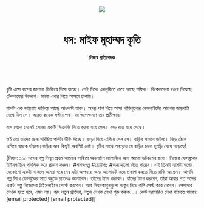 <div align=center>
<img src=https://images.prothomalo.com/prothomalo-bangla/2021-01/1d75151c-eff9-4e9f-ac28-aebc4618d00f/palo_bangla_og.png />
<br><br>
<h1>ধস: মাইফ মুহাম্মদ কৃতি</h1>
<h4>নিজস্ব প্রতিবেদক</h4>
<br><br>
</div>

বৃষ্টি এসে বাসের জানালা ভিজিয়ে দিয়ে যাচ্ছে। সেই দিকে একদৃষ্টিতে চেয়ে আছে শফিক। বিকেলবেলা রওনা দিয়েছে টেকনাফের উদ্দেশে। মাকে এবার নিয়ে আসবে ঢাকায়।

বাসটা এক জায়গায় দাড়িয়ে আছে আধঘণ্টা যাবৎ। অপর পাশ দিয়ে আসা গাড়িগুলোর হেডলাইটের আলোয় জায়গাটা দেখে নিল সে। আরও কয়েক ঘণ্টার পথ। মা অপেক্ষমাণ তার প্রতীক্ষায়।

বাস থেকে নেমেই সোজা একটি সিএনজি নিয়ে রওনা হয়ে গেল। বড্ড রাত হয়ে গেছে।

ওই তো তাদের চেনা পরিচিত গলিটা উঁকি দিচ্ছে। ভাড়া দিয়ে এগিয়ে গেল সে। বাড়ির সামনে জটলা। ভিড় ঠেলে এগিয়ে থমকে দাঁড়ায়।বাড়ির আর কিছুই অবশিষ্ট নেই। বৃষ্টির সাথে পাহাড়ও যে বাড়ির চালে হুমড়ি খেয়ে পড়েছে!

[নিয়ম: ১০০ শব্দের গল্প লিখুন প্রথম আলোর সাহিত্য অনলাইন ম্যাগাজিন অন্য আলো ডটকমের জন্য। নিজের ফেসবুকের টাইমলাইনে পাবলিক করে প্রকাশ করুন। #শশব্দগল্প #ছোট্টগল্প #অন্যআলো দিতে পারেন। এই তিনটা হ্যাশট্যাশগের যেকোনো একটা থাকলে আমরা ধরে নেব এটা আপনারা অন্য আলোডট কমে প্রকাশ করতে দিতে রাজি আছেন। আপনি গল্প লিখে ফেসবুকের সাত বন্ধুকে চ্যালেঞ্জ জানাবেন। তাঁদের ট্যাগ করবেন। যাঁদের ট্যাগ করবেন, তাঁরা আবার শত শব্দের একটা গল্প নিজেদের টাইমলাইনে পোস্ট করবেন। আর নিয়মকানুনগুলো গল্পের নিচে কপি পেস্ট করে দেবেন। পেশাদার লেখক হতে হবে, এমন নয়। বরং নতুন প্রতিভা, নতুন লেখক লেখা শুরু করুক...। কেউ সরাসরিও লেখা পাঠাতে পারেন: [email protected] [email protected]]

